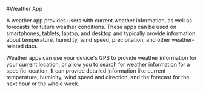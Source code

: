 #Weather App

A weather app provides users with current weather information, as well as forecasts for future weather conditions. These apps can be used on smartphones, tablets, laptop, and desktop and typically provide information about temperature, humidity, wind speed, precipitation, and other weather-related data.

Weather apps can use your device's GPS to provide weather information for your current location, or allow you to search for weather information for a specific location. It can provide detailed information like current temperature, humidity, wind speed and direction, and the forecast for the next hour or the whole week.
